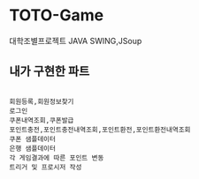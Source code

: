 # TOTO-Game
대학조별프로젝트 JAVA SWING,JSoup

내가 구현한 파트
-------------
<pre>
<code>
회원등록,회원정보찾기
로그인
쿠폰내역조회,쿠폰발급
포인트충전,포인트충전내역조회,포인트환전,포인트환전내역조회
쿠폰 샘플데이터
은행 샘플데이터
각 게임결과에 따른 포인트 변동
트리거 및 프로시저 작성    
</code>
</pre>
